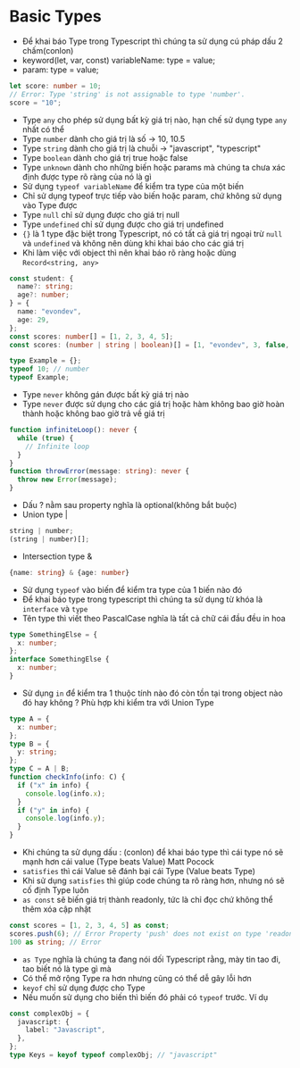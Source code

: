 # Basic Types

- Để khai báo Type trong Typescript thì chúng ta sử dụng cú pháp dấu 2 chấm(conlon)
- keyword(let, var, const) variableName: type = value;
- param: type = value;

```typescript
let score: number = 10;
// Error: Type 'string' is not assignable to type 'number'.
score = "10";
```

- Type `any` cho phép sử dụng bất kỳ giá trị nào, hạn chế sử dụng type `any` nhất có thể
- Type `number` dành cho giá trị là số -> 10, 10.5
- Type `string` dành cho giá trị là chuỗi -> "javascript", "typescript"
- Type `boolean` dành cho giá trị true hoặc false
- Type `unknown` dành cho những biến hoặc params mà chúng ta chưa xác định được type rõ ràng của nó là gì
- Sử dụng `typeof variableName` để kiểm tra type của một biến
- Chỉ sử dụng typeof trực tiếp vào biến hoặc param, chứ không sử dụng vào Type được
- Type `null` chỉ sử dụng được cho giá trị null
- Type `undefined` chỉ sử dụng được cho giá trị undefined
- `{}` là 1 type đặc biệt trong Typescript, nó có tất cả giá trị ngoại trừ `null` và `undefined` và không nên dùng khi khai báo cho các giá trị
- Khi làm việc với object thì nên khai báo rõ ràng hoặc dùng `Record<string, any>`

```typescript
const student: {
  name?: string;
  age?: number;
} = {
  name: "evondev",
  age: 29,
};
const scores: number[] = [1, 2, 3, 4, 5];
const scores: (number | string | boolean)[] = [1, "evondev", 3, false, 5];
```

```typescript
type Example = {};
typeof 10; // number
typeof Example;
```

- Type `never` không gán được bất kỳ giá trị nào
- Type `never` được sử dụng cho các giá trị hoặc hàm không bao giờ hoàn thành hoặc không bao giờ trả về giá trị

```typescript
function infiniteLoop(): never {
  while (true) {
    // Infinite loop
  }
}
function throwError(message: string): never {
  throw new Error(message);
}
```

- Dấu ? nằm sau property nghĩa là optional(không bắt buộc)
- Union type |

```typescript
string | number;
(string | number)[];
```

- Intersection type &

```typescript
{name: string} & {age: number}
```

- Sử dụng `typeof` vào biến để kiểm tra type của 1 biến nào đó
- Để khai báo type trong typescript thì chúng ta sử dụng từ khóa là `interface` và `type`
- Tên type thì viết theo PascalCase nghĩa là tất cả chữ cái đầu đều in hoa

```typescript
type SomethingElse = {
  x: number;
};
interface SomethingElse {
  x: number;
}
```

- Sử dụng `in` để kiểm tra 1 thuộc tính nào đó còn tồn tại trong object nào đó hay không ? Phù hợp khi kiểm tra với Union Type

```typescript
type A = {
  x: number;
};
type B = {
  y: string;
};
type C = A | B;
function checkInfo(info: C) {
  if ("x" in info) {
    console.log(info.x);
  }
  if ("y" in info) {
    console.log(info.y);
  }
}
```

- Khi chúng ta sử dụng dấu : (conlon) để khai báo type thì cái type nó sẽ mạnh hơn cái value (Type beats Value) Matt Pocock
- `satisfies` thì cái Value sẽ đánh bại cái Type (Value beats Type)
- Khi sử dụng `satisfies` thì giúp code chúng ta rõ ràng hơn, nhưng nó sẽ cố định Type luôn
- `as const` sẽ biến giá trị thành readonly, tức là chỉ đọc chứ không thể thêm xóa cập nhật

```typescript
const scores = [1, 2, 3, 4, 5] as const;
scores.push(6); // Error Property 'push' does not exist on type 'readonly [1, 2, 3, 4, 5]'
100 as string; // Error
```

- `as Type` nghĩa là chúng ta đang nói dối Typescript rằng, mày tin tao đi, tao biết nó là type gì mà
- Có thể mở rộng Type ra hơn nhưng cũng có thể dễ gây lỗi hơn
- `keyof` chỉ sử dụng được cho Type
- Nếu muốn sử dụng cho biến thì biến đó phải có `typeof` trước. Ví dụ

```typescript
const complexObj = {
  javascript: {
    label: "Javascript",
  },
};
type Keys = keyof typeof complexObj; // "javascript"
```
